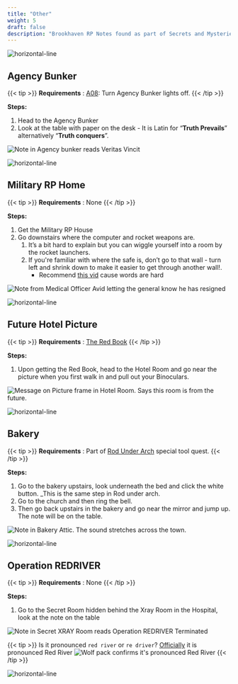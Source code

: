 ```yaml
---
title: "Other"
weight: 5
draft: false
description: "Brookhaven RP Notes found as part of Secrets and Mysteries. These Notes are not signed or only one note from the signer to appear. Picture of note provided."
---
```



![horizontal-line](/images/green-line.png)

## Agency Bunker

{{< tip >}}
**Requirements** : [A08](/casebook/light_panel/#a08): Turn Agency Bunker lights off.
{{< /tip >}}

**Steps:**

1. Head to the Agency Bunker
2. Look at the table with paper on the desk - It is Latin for “**Truth Prevails**” alternatively “**Truth conquers**”.

![Note in Agency bunker reads Veritas Vincit](/images/bh/other_agency_bunker_note.jpg) 

![horizontal-line](/images/green-line.png)

## Military RP Home

{{< tip >}}
**Requirements** : None
{{< /tip >}}

**Steps:**

1. Get the Military RP House
2. Go downstairs where the computer and rocket weapons are.
	1. It’s a bit hard to explain but you can wiggle yourself into a room by the rocket launchers.
	2. If you're familiar with where the safe is, don’t go to that wall - turn left and shrink down to make it easier to get through another wall!. 
		- Recommend [this vid](https://www.youtube.com/watch?v=IVYdl_jo6jg&t) cause words are hard

![Note from Medical Officer Avid letting the general know he has resigned](/images/bh/other_military_rp_note.png) 

![horizontal-line](/images/green-line.png)

## Future Hotel Picture

{{< tip >}}
**Requirements** : [The Red Book](/lore/special_tools/#the-red-book)
{{< /tip >}}

**Steps:**

1. Upon getting the Red Book, head to the Hotel Room and go near the picture when you first walk in and pull out your Binoculars.

![Message on Picture frame in Hotel Room. Says this room is from the future.](/images/bh/other_future_hotel_picture_frame_note.jpg) 

![horizontal-line](/images/green-line.png)

## Bakery

{{< tip >}}
**Requirements** : Part of [Rod Under Arch](/lore/special_tools/#rod-under-the-arch) special tool quest.
{{< /tip >}}

**Steps:**

1. Go to the bakery upstairs, look underneath the bed and click the white button. _This is the same step in Rod under arch. 
2. Go to the church and then ring the bell. 
3. Then go back upstairs in the bakery and go near the mirror and jump up. The note will be on the table. 

![Note in Bakery Attic. The sound stretches across the town.](/images/bh/other_bakery_note.jpg) 

![horizontal-line](/images/green-line.png)

## Operation REDRIVER

{{< tip >}}
**Requirements** : None
{{< /tip >}}

**Steps:**

1. Go to the Secret Room hidden behind the Xray Room in the Hospital, look at the note on the table

![Note in Secret XRAY Room reads Operation REDRIVER Terminated](/images/bh/operation_red_river_note.jpg) 

{{< tip >}}
Is it pronounced `red river` or `re driver`?
[Officially](https://discord.com/channels/482308357248647177/870010373976236052/1105193056317218856) it is pronounced Red River
![Wolf pack confirms it's pronounced Red River](/images/bh/wolf_confirmed_red_river.jpg)
{{< /tip >}}

![horizontal-line](/images/green-line.png)